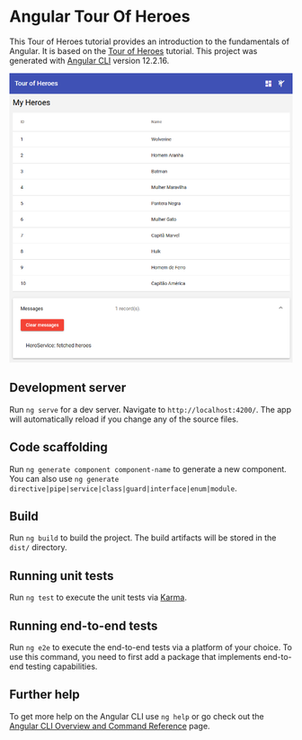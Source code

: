 # Angular Tour Of Heroes

This Tour of Heroes tutorial provides an introduction to the fundamentals of Angular. It is based on the [Tour of Heroes](https://angular.io/tutorial/tour-of-heroes) tutorial.
This project was generated with [Angular CLI](https://github.com/angular/angular-cli) version 12.2.16.

![Página Web com um mural de nome de heróis - Tutorial TOUR OF HEROES](https://github.com/cidaluna/angular-tour-of-heroes/blob/lunabranch/src/assets/md-tour-of-heroes-angular-tutorial-cida-luna.png)

## Development server

Run `ng serve` for a dev server. Navigate to `http://localhost:4200/`. The app will automatically reload if you change any of the source files.

## Code scaffolding

Run `ng generate component component-name` to generate a new component. You can also use `ng generate directive|pipe|service|class|guard|interface|enum|module`.

## Build

Run `ng build` to build the project. The build artifacts will be stored in the `dist/` directory.

## Running unit tests

Run `ng test` to execute the unit tests via [Karma](https://karma-runner.github.io).

## Running end-to-end tests

Run `ng e2e` to execute the end-to-end tests via a platform of your choice. To use this command, you need to first add a package that implements end-to-end testing capabilities.

## Further help

To get more help on the Angular CLI use `ng help` or go check out the [Angular CLI Overview and Command Reference](https://angular.io/cli) page.
